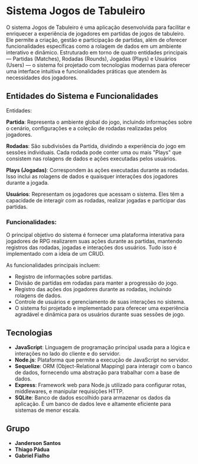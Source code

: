 # Sistema Jogos de Tabuleiro
O sistema Jogos de Tabuleiro é uma aplicação desenvolvida para facilitar e enriquecer a experiência de jogadores em partidas de jogos de tabuleiro. Ele permite a criação, gestão e participação de partidas, além de oferecer funcionalidades específicas como a rolagem de dados em um ambiente interativo e dinâmico.
Estruturado em torno de quatro entidades principais — Partidas (Matches), Rodadas (Rounds), Jogadas (Plays) e Usuários (Users) — o sistema foi projetado com tecnologias modernas para oferecer uma interface intuitiva e funcionalidades práticas que atendem às necessidades dos jogadores.

## Entidades do Sistema e Funcionalidades
Entidades:

**Partida**: Representa o ambiente global do jogo, incluindo informações sobre o cenário, configurações e a coleção de rodadas realizadas pelos jogadores.

**Rodadas**: São subdivisões da Partida, dividindo a experiência do jogo em sessões individuais. Cada rodada pode conter uma ou mais "Plays" que consistem nas rolagens de dados e ações executadas pelos usuários.

**Plays (Jogadas)**: Correspondem às ações executadas durante as rodadas. Isso inclui as rolagens de dados e quaisquer interações dos jogadores durante a jogada.

**Usuários**: Representam os jogadores que acessam o sistema. Eles têm a capacidade de interagir com as rodadas, realizar jogadas e participar das partidas.

### Funcionalidades:
O principal objetivo do sistema é fornecer uma plataforma interativa para jogadores de RPG realizarem suas ações durante as partidas, mantendo registros das rodadas, jogadas e interações dos usuários. Tudo isso é implementado com a ideia de um CRUD.

As funcionalidades principais incluem:

  - Registro de informações sobre partidas.
  - Divisão de partidas em rodadas para manter a progressão do jogo.
  - Registro das ações dos jogadores durante as rodadas, incluindo rolagens de dados.
  - Controle de usuários e gerenciamento de suas interações no sistema.
  - O sistema foi projetado e implementado para oferecer uma experiência agradável e dinâmica para os usuários durante suas sessões de jogo.
    
## Tecnologias

- **JavaScript**: Linguagem de programação principal usada para a lógica e interações no lado do cliente e do servidor.
- **Node.js**: Plataforma que permite a execução de JavaScript no servidor.
- **Sequelize**: ORM (Object-Relational Mapping) para interagir com o banco de dados, fornecendo uma abstração para trabalhar com a base de dados.
- **Express**: Framework web para Node.js utilizado para configurar rotas, middlewares, e manipular requisições HTTP.
- **SQLite**: Banco de dados escolhido para armazenar os dados da aplicação. É um banco de dados leve e altamente eficiente para sistemas de menor escala.

## Grupo
- **Janderson Santos**
- **Thiago Pádua**
- **Gabriel Fialho**
